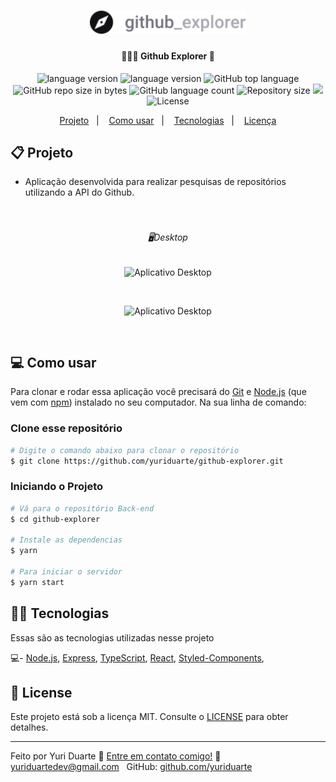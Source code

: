 <h1 align="center">
    <img alt="Github Explorer" title="#GithubExplorer" src=".github/logo.png" width="250px" />
</h1>

<h4 align="center">
	🕵🏻‍♂️ Github Explorer 🔎
</h4>
<p align="center">  
  
  <img alt="language version" src="https://img.shields.io/badge/Node-v_12.16.2-339933?logo=node.js">
  
  <img alt="language version" src="https://img.shields.io/badge/Yarn-v_1.22.4-2C8EBB?logo=Yarn">
  
  <img alt="GitHub top language" src="https://img.shields.io/github/languages/top/yuriduarte/github-explorer">
  
  <img alt="GitHub repo size in bytes" src="https://img.shields.io/github/repo-size/yuriduarte/github-explorer"> 
  
  <img alt="GitHub language count" src="https://img.shields.io/github/languages/count/yuriduarte/github-explorer?color=%2304D361">
  
  <img alt="Repository size" src="https://img.shields.io/github/repo-size/yuriduarte/github-explorer">
  
 <a href="https://app.codacy.com/manual/yuriduarte/github-explorer?utm_source=github.com&utm_medium=referral&utm_content=yuriduarte/github-explorer&utm_campaign=Badge_Grade_Dashboard">
    <img src="https://api.codacy.com/project/badge/Grade/cdeaa970e74243a0bd902779f39e3200"/></a>
    
  <img alt="License" src="https://img.shields.io/badge/license-MIT-brightgreen">

  
</p>


<p align="center">
  <a href="#-projeto">Projeto</a>&nbsp;&nbsp;&nbsp;|&nbsp;&nbsp;&nbsp;
  <a href="#-como-usar">Como usar</a>&nbsp;&nbsp;&nbsp;|&nbsp;&nbsp;&nbsp;
  <a href="#-tecnologias">Tecnologias</a>&nbsp;&nbsp;&nbsp;|&nbsp;&nbsp;&nbsp;
  <a href="#-license">Licença</a>
</p>

## 📋 Projeto

* Aplicação desenvolvida para realizar pesquisas de repositórios utilizando a API do Github.<br><br><br>

<h6 align="center">
    🖥Desktop
</h6>

<p align="center">
  <img alt="Aplicativo Desktop" src="https://github.com/yuriduarte/github-explorer/blob/master/.github/home.png">
</p>

<br>

<p align="center">
  <img alt="Aplicativo Desktop" src="https://github.com/yuriduarte/github-explorer/blob/master/.github/nova-ideia.png">
</p>

<br>

## 💻 Como usar

Para clonar e rodar essa aplicação você precisará do [Git](https://git-scm.com) e [Node.js](https://nodejs.org/en/download/) (que vem com [npm](http://npmjs.com)) instalado no seu computador. Na sua linha de comando:

### Clone esse repositório
```bash
# Digite o comando abaixo para clonar o repositório
$ git clone https://github.com/yuriduarte/github-explorer.git
```

### Iniciando o Projeto

```bash
# Vá para o repositório Back-end
$ cd github-explorer

# Instale as dependencias
$ yarn

# Para iniciar o servidor
$ yarn start
```

## 👨‍💻 Tecnologias

Essas são as tecnologias utilizadas nesse projeto

💻- [Node.js](https://nodejs.org/en/), [Express](https://expressjs.com/pt-br/), [TypeScript](https://www.typescriptlang.org/), [React](https://reactjs.org/), [Styled-Components](https://styled-components.com/),

## 📝 License

Este projeto está sob a licença MIT. Consulte o [LICENSE](LICENSE.md) para obter detalhes.

---

Feito por Yuri Duarte :wave: [Entre em contato comigo!](https://www.linkedin.com/in/yuri-duarte/)
:email: [yuriduartedev@gmail.com](mailto:yuriduartedev@gmail.com) &nbsp;
GitHub: [github.com/yuriduarte](https://github.com/yuriduarte) &nbsp;

